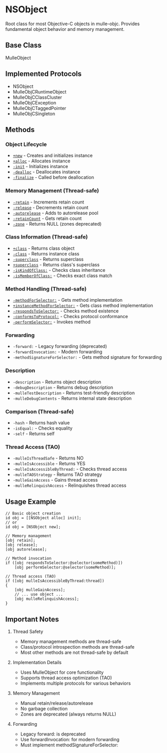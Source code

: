 # NSObject

Root class for most Objective-C objects in mulle-objc. Provides fundamental object behavior and memory management.

## Base Class
MulleObject

## Implemented Protocols
- NSObject
- MulleObjCRuntimeObject
- MulleObjCClassCluster
- MulleObjCException
- MulleObjCTaggedPointer
- MulleObjCSingleton

## Methods

### Object Lifecycle
- [`+new`](https://www.perplexity.ai/search?q=Please+create+some+detailed+API+documentation+for+the+method+new+of+NSObject+of+the+MulleObjC+project+https://github.com/mulle-objc/MulleObjC.+You+will+find+source+code+probably+at+https://github.com/mulle-objc/MulleObjC/blob/master/src/class/NSObject.m+and+the+header+at+https://github.com/mulle-objc/MulleObjC/blob/master/src/class/NSObject.h+and+there+may+also+be+tests+for+it+in+the+test/+folder) - Creates and initializes instance
- [`+alloc`](https://www.perplexity.ai/search?q=Please+create+some+detailed+API+documentation+for+the+method+alloc+of+NSObject+of+the+MulleObjC+project+https://github.com/mulle-objc/MulleObjC.+You+will+find+source+code+probably+at+https://github.com/mulle-objc/MulleObjC/blob/master/src/class/NSObject.m+and+the+header+at+https://github.com/mulle-objc/MulleObjC/blob/master/src/class/NSObject.h+and+there+may+also+be+tests+for+it+in+the+test/+folder) - Allocates instance
- [`-init`](https://www.perplexity.ai/search?q=Please+create+some+detailed+API+documentation+for+the+method+init+of+NSObject+of+the+MulleObjC+project+https://github.com/mulle-objc/MulleObjC.+You+will+find+source+code+probably+at+https://github.com/mulle-objc/MulleObjC/blob/master/src/class/NSObject.m+and+the+header+at+https://github.com/mulle-objc/MulleObjC/blob/master/src/class/NSObject.h+and+there+may+also+be+tests+for+it+in+the+test/+folder) - Initializes instance
- [`-dealloc`](https://www.perplexity.ai/search?q=Please+create+some+detailed+API+documentation+for+the+method+dealloc+of+NSObject+of+the+MulleObjC+project+https://github.com/mulle-objc/MulleObjC.+You+will+find+source+code+probably+at+https://github.com/mulle-objc/MulleObjC/blob/master/src/class/NSObject.m+and+the+header+at+https://github.com/mulle-objc/MulleObjC/blob/master/src/class/NSObject.h+and+there+may+also+be+tests+for+it+in+the+test/+folder) - Deallocates instance
- [`-finalize`](https://www.perplexity.ai/search?q=Please+create+some+detailed+API+documentation+for+the+method+finalize+of+NSObject+of+the+MulleObjC+project+https://github.com/mulle-objc/MulleObjC.+You+will+find+source+code+probably+at+https://github.com/mulle-objc/MulleObjC/blob/master/src/class/NSObject.m+and+the+header+at+https://github.com/mulle-objc/MulleObjC/blob/master/src/class/NSObject.h+and+there+may+also+be+tests+for+it+in+the+test/+folder) - Called before deallocation

### Memory Management (Thread-safe)
- [`-retain`](https://www.perplexity.ai/search?q=Please+create+some+detailed+API+documentation+for+the+method+retain+of+NSObject+of+the+MulleObjC+project+https://github.com/mulle-objc/MulleObjC.+You+will+find+source+code+probably+at+https://github.com/mulle-objc/MulleObjC/blob/master/src/class/NSObject.m+and+the+header+at+https://github.com/mulle-objc/MulleObjC/blob/master/src/class/NSObject.h+and+there+may+also+be+tests+for+it+in+the+test/+folder) - Increments retain count
- [`-release`](https://www.perplexity.ai/search?q=Please+create+some+detailed+API+documentation+for+the+method+release+of+NSObject+of+the+MulleObjC+project+https://github.com/mulle-objc/MulleObjC.+You+will+find+source+code+probably+at+https://github.com/mulle-objc/MulleObjC/blob/master/src/class/NSObject.m+and+the+header+at+https://github.com/mulle-objc/MulleObjC/blob/master/src/class/NSObject.h+and+there+may+also+be+tests+for+it+in+the+test/+folder) - Decrements retain count
- [`-autorelease`](https://www.perplexity.ai/search?q=Please+create+some+detailed+API+documentation+for+the+method+autorelease+of+NSObject+of+the+MulleObjC+project+https://github.com/mulle-objc/MulleObjC.+You+will+find+source+code+probably+at+https://github.com/mulle-objc/MulleObjC/blob/master/src/class/NSObject.m+and+the+header+at+https://github.com/mulle-objc/MulleObjC/blob/master/src/class/NSObject.h+and+there+may+also+be+tests+for+it+in+the+test/+folder) - Adds to autorelease pool
- [`-retainCount`](https://www.perplexity.ai/search?q=Please+create+some+detailed+API+documentation+for+the+method+retainCount+of+NSObject+of+the+MulleObjC+project+https://github.com/mulle-objc/MulleObjC.+You+will+find+source+code+probably+at+https://github.com/mulle-objc/MulleObjC/blob/master/src/class/NSObject.m+and+the+header+at+https://github.com/mulle-objc/MulleObjC/blob/master/src/class/NSObject.h+and+there+may+also+be+tests+for+it+in+the+test/+folder) - Gets retain count
- [`-zone`](https://www.perplexity.ai/search?q=Please+create+some+detailed+API+documentation+for+the+method+zone+of+NSObject+of+the+MulleObjC+project+https://github.com/mulle-objc/MulleObjC.+You+will+find+source+code+probably+at+https://github.com/mulle-objc/MulleObjC/blob/master/src/class/NSObject.m+and+the+header+at+https://github.com/mulle-objc/MulleObjC/blob/master/src/class/NSObject.h+and+there+may+also+be+tests+for+it+in+the+test/+folder) - Returns NULL (zones deprecated)

### Class Information (Thread-safe)
- [`+class`](https://www.perplexity.ai/search?q=Please+create+some+detailed+API+documentation+for+the+method+class+of+NSObject+of+the+MulleObjC+project+https://github.com/mulle-objc/MulleObjC.+You+will+find+source+code+probably+at+https://github.com/mulle-objc/MulleObjC/blob/master/src/class/NSObject.m+and+the+header+at+https://github.com/mulle-objc/MulleObjC/blob/master/src/class/NSObject.h+and+there+may+also+be+tests+for+it+in+the+test/+folder) - Returns class object
- [`-class`](https://www.perplexity.ai/search?q=Please+create+some+detailed+API+documentation+for+the+method+class+of+NSObject+of+the+MulleObjC+project+https://github.com/mulle-objc/MulleObjC.+You+will+find+source+code+probably+at+https://github.com/mulle-objc/MulleObjC/blob/master/src/class/NSObject.m+and+the+header+at+https://github.com/mulle-objc/MulleObjC/blob/master/src/class/NSObject.h+and+there+may+also+be+tests+for+it+in+the+test/+folder) - Returns instance class
- [`-superclass`](https://www.perplexity.ai/search?q=Please+create+some+detailed+API+documentation+for+the+method+superclass+of+NSObject+of+the+MulleObjC+project+https://github.com/mulle-objc/MulleObjC.+You+will+find+source+code+probably+at+https://github.com/mulle-objc/MulleObjC/blob/master/src/class/NSObject.m+and+the+header+at+https://github.com/mulle-objc/MulleObjC/blob/master/src/class/NSObject.h+and+there+may+also+be+tests+for+it+in+the+test/+folder) - Returns superclass
- [`+superclass`](https://www.perplexity.ai/search?q=Please+create+some+detailed+API+documentation+for+the+method+superclass+of+NSObject+of+the+MulleObjC+project+https://github.com/mulle-objc/MulleObjC.+You+will+find+source+code+probably+at+https://github.com/mulle-objc/MulleObjC/blob/master/src/class/NSObject.m+and+the+header+at+https://github.com/mulle-objc/MulleObjC/blob/master/src/class/NSObject.h+and+there+may+also+be+tests+for+it+in+the+test/+folder) - Returns class's superclass
- [`-isKindOfClass:`](https://www.perplexity.ai/search?q=Please+create+some+detailed+API+documentation+for+the+method+isKindOfClass+of+NSObject+of+the+MulleObjC+project+https://github.com/mulle-objc/MulleObjC.+You+will+find+source+code+probably+at+https://github.com/mulle-objc/MulleObjC/blob/master/src/class/NSObject.m+and+the+header+at+https://github.com/mulle-objc/MulleObjC/blob/master/src/class/NSObject.h+and+there+may+also+be+tests+for+it+in+the+test/+folder) - Checks class inheritance
- [`-isMemberOfClass:`](https://www.perplexity.ai/search?q=Please+create+some+detailed+API+documentation+for+the+method+isMemberOfClass+of+NSObject+of+the+MulleObjC+project+https://github.com/mulle-objc/MulleObjC.+You+will+find+source+code+probably+at+https://github.com/mulle-objc/MulleObjC/blob/master/src/class/NSObject.m+and+the+header+at+https://github.com/mulle-objc/MulleObjC/blob/master/src/class/NSObject.h+and+there+may+also+be+tests+for+it+in+the+test/+folder) - Checks exact class match

### Method Handling (Thread-safe)
- [`-methodForSelector:`](https://www.perplexity.ai/search?q=Please+create+some+detailed+API+documentation+for+the+method+methodForSelector+of+NSObject+of+the+MulleObjC+project+https://github.com/mulle-objc/MulleObjC.+You+will+find+source+code+probably+at+https://github.com/mulle-objc/MulleObjC/blob/master/src/class/NSObject.m+and+the+header+at+https://github.com/mulle-objc/MulleObjC/blob/master/src/class/NSObject.h+and+there+may+also+be+tests+for+it+in+the+test/+folder) - Gets method implementation
- [`+instanceMethodForSelector:`](https://www.perplexity.ai/search?q=Please+create+some+detailed+API+documentation+for+the+method+instanceMethodForSelector+of+NSObject+of+the+MulleObjC+project+https://github.com/mulle-objc/MulleObjC.+You+will+find+source+code+probably+at+https://github.com/mulle-objc/MulleObjC/blob/master/src/class/NSObject.m+and+the+header+at+https://github.com/mulle-objc/MulleObjC/blob/master/src/class/NSObject.h+and+there+may+also+be+tests+for+it+in+the+test/+folder) - Gets class method implementation
- [`-respondsToSelector:`](https://www.perplexity.ai/search?q=Please+create+some+detailed+API+documentation+for+the+method+respondsToSelector+of+NSObject+of+the+MulleObjC+project+https://github.com/mulle-objc/MulleObjC.+You+will+find+source+code+probably+at+https://github.com/mulle-objc/MulleObjC/blob/master/src/class/NSObject.m+and+the+header+at+https://github.com/mulle-objc/MulleObjC/blob/master/src/class/NSObject.h+and+there+may+also+be+tests+for+it+in+the+test/+folder) - Checks method existence
- [`-conformsToProtocol:`](https://www.perplexity.ai/search?q=Please+create+some+detailed+API+documentation+for+the+method+conformsToProtocol+of+NSObject+of+the+MulleObjC+project+https://github.com/mulle-objc/MulleObjC.+You+will+find+source+code+probably+at+https://github.com/mulle-objc/MulleObjC/blob/master/src/class/NSObject.m+and+the+header+at+https://github.com/mulle-objc/MulleObjC/blob/master/src/class/NSObject.h+and+there+may+also+be+tests+for+it+in+the+test/+folder) - Checks protocol conformance
- [`-performSelector:`](https://www.perplexity.ai/search?q=Please+create+some+detailed+API+documentation+for+the+method+performSelector+of+NSObject+of+the+MulleObjC+project+https://github.com/mulle-objc/MulleObjC.+You+will+find+source+code+probably+at+https://github.com/mulle-objc/MulleObjC/blob/master/src/class/NSObject.m+and+the+header+at+https://github.com/mulle-objc/MulleObjC/blob/master/src/class/NSObject.h+and+there+may+also+be+tests+for+it+in+the+test/+folder) - Invokes method

### Forwarding
- `-forward:` - Legacy forwarding (deprecated)
- `-forwardInvocation:` - Modern forwarding
- `-methodSignatureForSelector:` - Gets method signature for forwarding

### Description
- `-description` - Returns object description
- `-debugDescription` - Returns debug description
- `-mulleTestDescription` - Returns test-friendly description
- `-mulleDebugContents` - Returns internal state description

### Comparison (Thread-safe)
- `-hash` - Returns hash value
- `-isEqual:` - Checks equality
- `-self` - Returns self

### Thread Access (TAO)
- `-mulleIsThreadSafe` - Returns NO
- `-mulleIsAccessible` - Returns YES
- `-mulleIsAccessibleByThread:` - Checks thread access
- `-mulleTAOStrategy` - Returns TAO strategy
- `-mulleGainAccess` - Gains thread access
- `-mulleRelinquishAccess` - Relinquishes thread access

## Usage Example

```objc
// Basic object creation
id obj = [[NSObject alloc] init];
// or
id obj = [NSObject new];

// Memory management
[obj retain];
[obj release];
[obj autorelease];

// Method invocation
if ([obj respondsToSelector:@selector(someMethod)])
    [obj performSelector:@selector(someMethod)];

// Thread access (TAO)
if ([obj mulleIsAccessibleByThread:thread])
{
    [obj mulleGainAccess];
    // ... use object ...
    [obj mulleRelinquishAccess];
}
```

## Important Notes

1. Thread Safety
   - Memory management methods are thread-safe
   - Class/protocol introspection methods are thread-safe
   - Most other methods are not thread-safe by default

2. Implementation Details
   - Uses MulleObject for core functionality
   - Supports thread access optimization (TAO)
   - Implements multiple protocols for various behaviors

3. Memory Management
   - Manual retain/release/autorelease
   - No garbage collection
   - Zones are deprecated (always returns NULL)

4. Forwarding
   - Legacy forward: is deprecated
   - Use forwardInvocation: for modern forwarding
   - Must implement methodSignatureForSelector:
